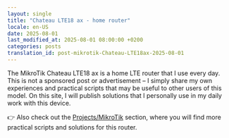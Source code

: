 ```yaml
---
layout: single
title: "Chateau LTE18 ax - home router"
locale: en-US
date: 2025-08-01
last_modified_at: 2025-08-01 08:00:00 +0200
categories: posts
translation_id: post-mikrotik-Chateau-LTE18ax-2025-08-01
---
```


The MikroTik Chateau LTE18 ax is a home LTE router that I use every day. This is not a sponsored post or advertisement – I simply share my own experiences and practical scripts that may be useful to other users of this model. On this site, I will publish solutions that I personally use in my daily work with this device.

👉 Also check out the [Projects/MikroTik](/pl/projects/) section, where you will find more practical scripts and solutions for this router.
